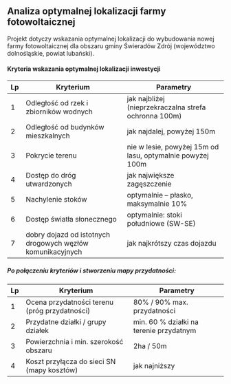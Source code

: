 ## Analiza optymalnej lokalizacji farmy fotowoltaicznej
Projekt dotyczy wskazania optymalnej lokalizacji do wybudowania nowej farmy fotowoltaicznej dla obszaru gminy Świeradów Zdrój (województwo dolnośląskie, powiat lubański).

#### Kryteria wskazania optymalnej lokalizacji inwestycji
| Lp | Kryterium | Parametry |
| ------------- | ------------- | ------------- |
| 1  | Odległość od rzek i zbiorników wodnych | jak najbliżej (nieprzekraczalna strefa ochronna 100m)  |
| 2  | Odległość od budynków mieszkalnych | jak najdalej, powyżej 150m |
| 3  | Pokrycie terenu  | nie w lesie, powyżej 15m od lasu, optymalnie powyżej 100m  |
| 4  | Dostęp do dróg utwardzonych  | jak największe zagęszczenie |
| 5  | Nachylenie stoków | optymalnie – płasko, maksymalnie 10%  |
| 6  | Dostęp światła słonecznego  | optymalnie: stoki południowe (SW-SE) |
| 7  | dobry dojazd od istotnych drogowych węzłów komunikacyjnych | jak najkrótszy czas dojazdu |

##### Po połączeniu kryteriów i stworzeniu mapy przydatności:
| Lp | Kryterium | Parametry |
| ------------- | ------------- | ------------- |
| 1  | Ocena przydatności terenu (próg przydatności) | 80% / 90% max. przydatności |
| 2  | Przydatne działki / grupy działek | min. 60 % działki na terenie przydatnym |
| 3  | Powierzchnia i min. szerokość obszaru | 2ha / 50m |
| 4  | Koszt przyłącza do sieci SN (mapy kosztów) | jak najniższy |
